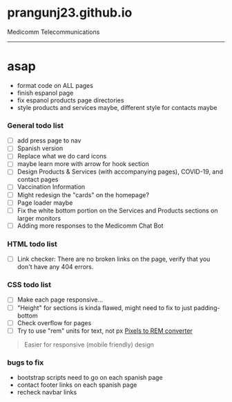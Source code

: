 # prangunj23.github.io
Medicomm Telecommunications

---
# asap
- format code on ALL pages
- finish espanol page
- fix espanol products page directories
- style products and services maybe, different style for contacts maybe

### General todo list
- [ ] add press page to nav 
- [ ] Spanish version
- [ ] Replace what we do card icons
- [ ] maybe learn more with arrow for hook section
- [ ] Design Products & Services (with accompanying pages), COVID-19, and contact pages
- [ ] Vaccination Information
- [ ] Might redesign the "cards" on the homepage?
- [ ] Page loader maybe
- [ ] Fix the white bottom portion on the Services and Products sections on larger monitors
- [ ] Adding more responses to the Medicomm Chat Bot

### HTML todo list

- [ ] Link checker: There are no broken links on the page, verify that you don't have any 404 errors.

### CSS todo list
- [ ] Make each page responsive...
- [ ] "Height" for sections is kinda flawed, might need to fix to just padding-bottom
- [ ] Check overflow for pages
- [ ] Try to use "rem" units for text, not px [Pixels to REM converter](https://nekocalc.com/px-to-rem-converter)
> Easier for responsive (mobile friendly) design


### bugs to fix
- bootstrap scripts need to go on each spanish page
- contact footer links on each spanish page
- recheck navbar links
